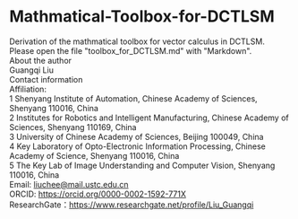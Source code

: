 # Mathmatical-Toolbox-for-DCTLSM
Derivation of the mathmatical toolbox for vector calculus in DCTLSM. Please open the file "toolbox_for_DCTLSM.md" with "Markdown".  
About the author  
Guangqi Liu  
Contact information  
Affiliation:  
1	Shenyang Institute of Automation, Chinese Academy of Sciences, Shenyang 110016, China    
2	Institutes for Robotics and Intelligent Manufacturing, Chinese Academy of Sciences, Shenyang 110169, China  
3	University of Chinese Academy of Sciences, Beijing 100049, China  
4	Key Laboratory of Opto-Electronic Information Processing, Chinese Academy of Science, Shenyang 110016, China  
5	The Key Lab of Image Understanding and Computer Vision, Shenyang 110016, China  
Email: liuchee@mail.ustc.edu.cn  
ORCID: https://orcid.org/0000-0002-1592-771X  
ResearchGate：https://www.researchgate.net/profile/Liu_Guangqi  
